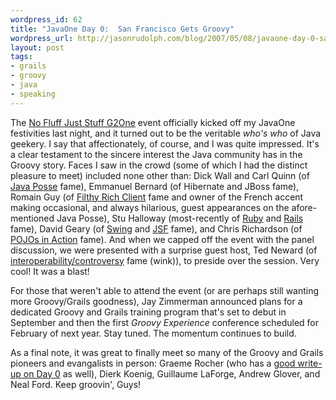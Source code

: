 ```yaml
---
wordpress_id: 62
title: "JavaOne Day 0:  San Francisco Gets Groovy"
wordpress_url: http://jasonrudolph.com/blog/2007/05/08/javaone-day-0-san-francisco-gets-groovy/
layout: post
tags:
- grails
- groovy
- java
- speaking
---
```

The [No Fluff Just Stuff G2One](http://jasonrudolph.com/blog/2007/05/01/javaone-preloaded-a-groovygrails-special-event/) event officially kicked off my JavaOne festivities last night, and it turned out to be the veritable *who's who* of Java geekery.  I say that affectionately, of course, and I was quite impressed.  It's a clear testament to the sincere interest the Java community has in the Groovy story.  Faces I saw in the crowd (some of which I had the distinct pleasure to meet) included none other than:  Dick Wall and Carl Quinn (of [Java Posse](http://javaposse.com/) fame), Emmanuel Bernard (of Hibernate and JBoss fame), Romain Guy (of [Filthy Rich Client](http://www.amazon.com/Filthy-Rich-Clients-Developing-Applications/dp/0132413930/) fame and owner of the French accent making occasional, and always hilarious, guest appearances on the afore-mentioned Java Posse), Stu Halloway (most-recently of [Ruby](http://java.sun.com/javaone/sf/javauniversity.jsp#B4) and [Rails](http://www.relevancellc.com/search?q=rails) fame), David Geary (of [Swing](http://www.amazon.com/gp/product/0130796670/102-1594046-2231364?v=glance&n=283155&n=507846&s=books&v=glance) and [JSF](http://www.amazon.com/gp/product/0131463055/102-1594046-2231364?v=glance&n=283155&s=books&v=glance) fame), and Chris Richardson (of [POJOs in Action](http://www.amazon.com/dp/1932394583) fame).  And when we capped off the event with the panel discussion, we were presented with a surprise guest host, Ted Neward (of [interoperability/controversy](http://tssblog.techtarget.com/index.php/xmlweb-services/contract-first-or-code-first-design-part-1/) fame (wink)), to preside over the session.  Very cool!  It was a blast!

For those that weren't able to attend the event (or are perhaps still wanting more Groovy/Grails goodness), Jay Zimmerman announced plans for a dedicated Groovy and Grails training program that's set to debut in September and then the first *Groovy Experience* conference scheduled for February of next year.  Stay tuned.  The momentum continues to build.

As a final note, it was great to finally meet so many of the Groovy and Grails pioneers and evangalists in person:  Graeme Rocher (who has a [good write-up on Day 0](http://graemerocher.blogspot.com/2007/05/grails-us-tour-javaone-day-0-g2one.html) as well), Dierk Koenig, Guillaume LaForge, Andrew Glover, and Neal Ford.  Keep groovin', Guys!
